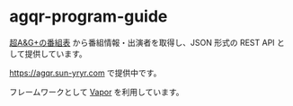 # agqr-program-guide

[超A&G+の番組表](https://www.joqr.co.jp/qr/agdailyprogram/) から番組情報・出演者を取得し、JSON 形式の REST API として提供しています。

https://agqr.sun-yryr.com で提供中です。

フレームワークとして [Vapor](https://github.com/vapor/vapor) を利用しています。
